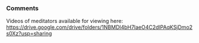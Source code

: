 ### Comments
Videos of meditators available for viewing here: https://drive.google.com/drive/folders/1NBMDl4bH7laeO4C2dlPAqKSjDmo2s0Xz?usp=sharing
